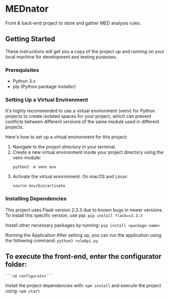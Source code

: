 # MEDnator

Front & back-end project to store and gather MED analysis rules. 

## Getting Started

These instructions will get you a copy of the project up and running on your local machine for development and testing purposes.

### Prerequisites

- Python 3.x
- pip (Python package installer)

### Setting Up a Virtual Environment

It's highly recommended to use a virtual environment (venv) for Python projects to create isolated spaces for your project, which can prevent conflicts between different versions of the same module used in different projects.

Here's how to set up a virtual environment for this project:

1. Navigate to the project directory in your terminal.
2. Create a new virtual environment inside your project directory using the venv module:
   ```
   python3 -m venv env
   ```
3. Activate the virtual environment. On macOS and Linux:
    ```
   source env/bin/activate
   ```

### Installing Dependencies
This project uses Flask version 2.3.3 due to known bugs in newer versions. To install this specific version, use pip:
    ```pip install flask==2.3.3```

Install other necessary packages by running:
    ```pip install <package-name>```

Running the Application
After setting up, you can run the application using the following command:
    ```python3 ruleApi.py```

## To execute the front-end, enter the configurator folder:
    ```cd configurator```

Install the project dependencies with:
    ```npm install```
and execute the project using:
    ```npm start```
